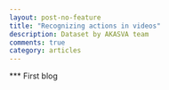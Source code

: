 ```yaml
---
layout: post-no-feature
title: "Recognizing actions in videos"
description: Dataset by AKASVA team
comments: true
category: articles
---
```


*** First blog
